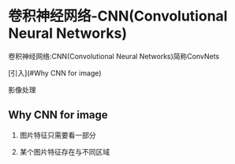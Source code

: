 # 卷积神经网络-CNN(Convolutional Neural Networks)

卷积神经网络:CNN(Convolutional Neural Networks)简称ConvNets

[引入](#Why CNN for image)

影像处理

## Why CNN for image

1.  图片特征只需要看一部分

2.  某个图片特征存在与不同区域
